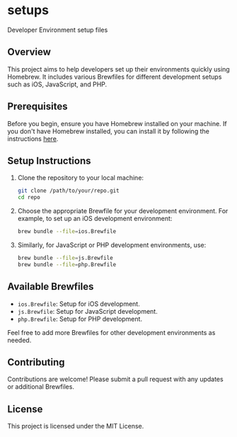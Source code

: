 # setups

Developer Environment setup files

## Overview

This project aims to help developers set up their environments quickly using Homebrew. It includes various Brewfiles for different development setups such as iOS, JavaScript, and PHP.

## Prerequisites

Before you begin, ensure you have Homebrew installed on your machine. If you don't have Homebrew installed, you can install it by following the instructions [here](https://brew.sh/).

## Setup Instructions

1. Clone the repository to your local machine:

    ```sh
    git clone /path/to/your/repo.git
    cd repo
    ```

2. Choose the appropriate Brewfile for your development environment. For example, to set up an iOS development environment:

    ```sh
    brew bundle --file=ios.Brewfile
    ```

3. Similarly, for JavaScript or PHP development environments, use:
    ```sh
    brew bundle --file=js.Brewfile
    brew bundle --file=php.Brewfile
    ```

## Available Brewfiles

-   `ios.Brewfile`: Setup for iOS development.
-   `js.Brewfile`: Setup for JavaScript development.
-   `php.Brewfile`: Setup for PHP development.

Feel free to add more Brewfiles for other development environments as needed.

## Contributing

Contributions are welcome! Please submit a pull request with any updates or additional Brewfiles.

## License

This project is licensed under the MIT License.
